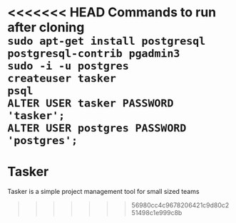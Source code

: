 <<<<<<< HEAD
Commands to run after cloning\
`sudo apt-get install postgresql postgresql-contrib pgadmin3`\
`sudo -i -u postgres`\
`createuser tasker`\
`psql`\
`ALTER USER tasker PASSWORD 'tasker';`\
`ALTER USER postgres PASSWORD 'postgres';`
=======
# Tasker
Tasker is a simple project management tool for small sized teams
>>>>>>> 56980cc4c9678206421c9d80c251498c1e999c8b
